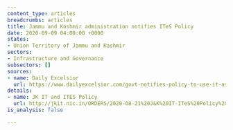 ```yaml
---
content_type: articles
breadcrumbs: articles
title: Jammu and Kashmir administration notifies ITeS Policy
date: 2020-09-09 04:00:00 +0000
states:
- Union Territory of Jammu and Kashmir
sectors:
- Infrastructure and Governance
subsectors: []
sources:
- name: Daily Excelsior
  url: https://www.dailyexcelsior.com/govt-notifies-policy-to-use-it-as-engine-for-sustainable-growth-of-economy/
details:
- name: JK IT and ITES Policy
  url: http://jkit.nic.in/ORDERS/2020-08-21%20J&K%20IT-ITeS%20Policy%202020..pdf
is_analysis: false

---
```

